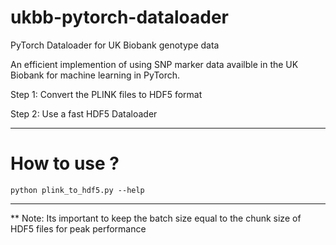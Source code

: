 # ukbb-pytorch-dataloader
PyTorch Dataloader for UK Biobank genotype data

An efficient implemention of using SNP marker data availble in the UK Biobank for machine learning in PyTorch. 

Step 1: Convert the PLINK files to HDF5 format

Step 2: Use a fast HDF5 Dataloader

_ _ _

# How to use ?

```
python plink_to_hdf5.py --help
```

_ _ _

** Note: Its important to keep the batch size equal to the chunk size of HDF5 files for peak performance

